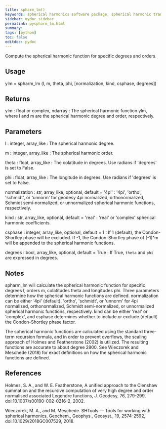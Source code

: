 ```yaml
---
title: spharm_lm()
keywords: spherical harmonics software package, spherical harmonic transform, legendre functions, multitaper spectral analysis, Python, gravity, magnetic field
sidebar: mydoc_sidebar
permalink: pyspharm_lm.html
summary:
tags: [python]
toc: false
editdoc: pydoc
---
```


Compute the spherical harmonic function for specific degrees and orders.

## Usage

ylm = spharm_lm (l, m, theta, phi, [normalization, kind, csphase, degrees])

## Returns

ylm : float or complex, ndarray
:   The spherical harmonic function ylm, where l and m are the spherical
    harmonic degree and order, respectively.

## Parameters

l : integer, array_like
:   The spherical harmonic degree.

m : integer, array_like
:   The spherical harmonic order.

theta : float, array_like
:   The colatitude in degrees. Use radians if 'degrees' is set to False.

phi : float, array_like
:   The longitude in degrees. Use radians if 'degrees' is set to False.

normalization : str, array_like, optional, default = '4pi'
:   '4pi', 'ortho', 'schmidt', or 'unnorm' for geodesy 4pi normalized,
    orthonormalized, Schmidt semi-normalized, or unnormalized spherical
    harmonic functions, respectively.

kind : str, array_like, optional, default = 'real'
:   'real' or 'complex' spherical harmonic coefficients.

csphase : integer, array_like, optional, default = 1
:   If 1 (default), the Condon-Shortley phase will be excluded. If -1, the
    Condon-Shortley phase of (-1)^m will be appended to the spherical
    harmonic functions.

degrees : bool, array_like, optional, default = True
:   If True, `theta` and `phi` are expressed in degrees.

## Notes

spharm_lm will calculate the spherical harmonic function for specific
degrees l, orders m, colatitudes theta and longitudes phi. Three parameters
determine how the spherical harmonic functions are defined. normalization
can be either '4pi' (default), 'ortho', 'schmidt', or 'unnorm' for 4pi
normalized, orthonormalized, Schmidt semi-normalized, or unnormalized
spherical harmonic functions, respectively. kind can be either 'real' or
'complex', and csphase determines whether to include or exclude (default)
the Condon-Shortley phase factor.

The spherical harmonic functions are calculated using the standard
three-term recursion formula, and in order to prevent overflows, the
scaling approach of Holmes and Featherstone (2002) is utilized.
The resulting functions are accurate to about degree 2800. See Wieczorek
and Meschede (2018) for exact definitions on how the spherical harmonic
functions are defined.

## References

Holmes, S. A., and W. E. Featherstone, A unified approach to the Clenshaw
summation and the recursive computation of very high degree and order
normalised associated Legendre functions, J. Geodesy, 76, 279-299,
doi:10.1007/s00190-002-0216-2, 2002.

Wieczorek, M. A., and M. Meschede. SHTools — Tools for working with
spherical harmonics, Geochem., Geophys., Geosyst., 19, 2574-2592,
doi:10.1029/2018GC007529, 2018.

